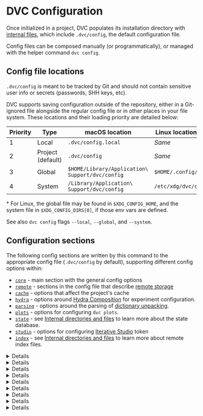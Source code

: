 # DVC Configuration

Once initialized in a <abbr>project</abbr>, DVC populates its installation
directory with [internal files], which include `.dvc/config`, the default
configuration file.

Config files can be composed manually (or programmatically), or managed with the
helper command `dvc config`.

[internal files]: /doc/user-guide/project-structure/internal-files

## Config file locations

<admon type="warn">

`.dvc/config` is meant to be tracked by Git and should not contain sensitive
user info or secrets (passwords, SHH keys, etc).

</admon>

DVC supports saving configuration outside of the <abbr>repository</abbr>, either
in a Git-ignored file alongside the regular config file or in other places in
your file system. These locations and their loading priority are detailed below:

<!-- Avoids new lines in the Flag columns (below). -->
<style>
  #markdown-root td:first-child code {
    white-space: nowrap;
  }
</style>

| Priority | Type              | macOS location                                  | Linux location (typical\*) | Windows location                                          |
| -------- | ----------------- | ----------------------------------------------- | -------------------------- | --------------------------------------------------------- |
| 1        | Local             | `.dvc/config.local`                             | _Same_                     | _Same_                                                    |
| 2        | Project (default) | `.dvc/config`                                   | _Same_                     | _Same_                                                    |
| 3        | Global            | `$HOME/Library/Application\ Support/dvc/config` | `$HOME/.config/dvc/config` | `%LocalAppData%\iterative\dvc\config`                     |
| 4        | System            | `/Library/Application\ Support/dvc/config`      | `/etc/xdg/dvc/config`      | `%AllUsersProfile%\Application Data\iterative\dvc\config` |

<admon type="info">

\* For Linux, the global file may be found in `$XDG_CONFIG_HOME`, and the system
file in `$XDG_CONFIG_DIRS[0]`, if those env vars are defined.

</admon>

<admon type="tip">

See also `dvc config` flags `--local`, `--global`, and `--system`.

</admon>

## Configuration sections

The following config sections are written by this command to the appropriate
config file (`.dvc/config` by default), supporting different config options
within:

- [`core`](#core) - main section with the general config options
- [`remote`](#remote) - sections in the config file that describe [remote
  storage]
- [`cache`](#cache) - options that affect the project's <abbr>cache</abbr>
- [`hydra`](#hydra) - options around [Hydra Composition] for experiment
  configuration.
- [`parsing`](#parsing) - options around the parsing of [dictionary unpacking].
- [`plots`](#plots) - options for configuring `dvc plots`.
- [`state`](#state) - see [Internal directories and files][internals] to learn
  more about the state database.
- [`studio`](#studio) - options for configuring
  [Iterative Studio](https://studio.iterative.ai/) token
- [`index`](#index) - see [Internal directories and files][internals] to learn
  more about remote index files.

[remote storage]: /doc/user-guide/data-management/remote-storage
[hydra composition]: /doc/user-guide/experiment-management/hydra-composition
[dictionary unpacking]:
  /doc/user-guide/project-structure/dvcyaml-files#dictionary-unpacking
[internals]: /doc/user-guide/project-structure/internal-files

<details>

## core

- [`core.remote`](#remote) - name of the default remote storage

- `core.interactive` - whether to always ask for confirmation before reproducing
  each [stage](/doc/command-reference/run) in `dvc repro`. (Normally, this
  behavior requires using the `-i` option of that command.) Accepts values:
  `true` and `false`.

- `core.analytics` - used to turn off
  [anonymized usage statistics](/doc/user-guide/analytics). Accepts values
  `true` (default) and `false`.

- `core.checksum_jobs` - number of threads for computing file hashes. Accepts
  positive integers. The default value is `max(1, min(4, cpu_count() // 2))`.

- `core.hardlink_lock` - use hardlink file locks instead of the default ones,
  based on [`flock`](https://linux.die.net/man/2/flock) (i.e. project lock file
  `.dvc/lock`). Accepts values `true` and `false` (default). Useful when the DVC
  project is on a file system that doesn't properly support file locking (e.g.
  [NFS v3 and older](http://nfs.sourceforge.net/)).

- `core.no_scm` - tells DVC to not expect or integrate with Git (even if the
  <abbr>project</abbr> is initialized inside a Git repo). Accepts values `true`
  and `false` (default). Set with the `--no-scm` option of `dvc init`
  ([more details](/doc/command-reference/init#initializing-dvc-without-git)).

- `core.check_update` - disable/enable DVC's automatic update checks, which
  notify the user when a new version is available. Accepts values `true`
  (default) and `false`.

- `core.autostage` - if enabled, DVC will automatically stage (`git add`)
  <abbr>DVC files</abbr> created or modified by DVC commands. The files will not
  be committed. Accepts values `true` and `false` (default).

- `core.site_cache_dir` - specify a custom location for misc temporary files.
  Read more
  [here](/doc/user-guide/project-structure/internal-files#site-cache-dir).

</details>

<details>

## remote

Unlike most other sections, configuration files may have more than one
`'remote'`. All of them require a unique `"name"` and a `url` value. They can
also specify `jobs`, `verify`, and many platform-specific key/value pairs like
`port` and `password`.

<admon icon="book">

See [Remote Storage Configuration] for more details.

[remote storage configuration]:
  /doc/user-guide/data-management/remote-storage#configuration

</admon>

For example, the following config file defines a `temp` remote in the local file
system (located in `/tmp/dvcstore`), and marked as default (via [`core`](#core)
section):

```ini
['remote "temp"']
    url = /tmp/dvcstore
[core]
    remote = temp
```

</details>

<details>

## cache

- `cache.dir` - set/unset cache directory location. A correct value is either an
  absolute path, or a path **relative to the config file location**. The default
  value is `cache`, that resolves to `.dvc/cache` (relative to the project
  config file location).

  <admon type="tip">

  See also the helper command `dvc cache dir` to intuitively set this config
  option, properly transforming paths relative to the current working directory
  into paths relative to the config file location.

  </admon>

- `cache.type` - link type that DVC should use to link data files from cache to
  the workspace. Possible values: `reflink`, `symlink`, `hardlink`, `copy` or an
  ordered combination of those, separated by commas e.g:
  `reflink,hardlink,copy`. Default: `reflink,copy`

  <admon type="info">

  There are pros and cons to different link types. Refer to [File link types]
  for a full explanation of each one.

  </admon>

  If you set `cache.type` to `hardlink` or `symlink`, manually modifying tracked
  data files in the workspace would corrupt the cache. To prevent this, DVC
  automatically protects those kinds of links (making them read-only). Use
  `dvc unprotect` to be able to modify them safely.

  To apply changes to this config option in the workspace, restore all file
  links/copies from cache with `dvc checkout --relink`.

- `cache.slow_link_warning` - used to turn off the warnings about having a slow
  cache link type. These warnings are thrown by `dvc pull` and `dvc checkout`
  when linking files takes longer than usual, to remind them that there are
  faster cache link types available than the defaults (`reflink,copy` – see
  `cache.type`). Accepts values `true` and `false`.

  <admon type="info">

  These warnings are automatically turned off when `cache.type` is manually set.

  </admon>

- `cache.shared` - permissions for newly created or downloaded cache files and
  directories. The only accepted value right now is `group`, which makes DVC use
  `664` (rw-rw-r--) for files and `775` (rwxrwxr-x) for directories. This is
  useful when [sharing a cache] among projects. The default permissions for
  cache files is system dependent. In Linux and macOS for example, they're
  determined using [`os.umask`].

[file link types]:
  /doc/user-guide/large-dataset-optimization#file-link-types-for-the-dvc-cache
[sharing a cache]: /doc/user-guide/how-to/share-a-dvc-cache
[`os.umask`]: https://docs.python.org/3/library/os.html#os.umask

</details>

<details>

### hydra

Sets the defaults for <abbr>experiment</abbr> configuration via [Hydra
Composition].

- `hydra.enabled` - enables Hydra [config composition].
- `hydra.config_dir` - location of the directory containing Hydra [config
  groups]. Defaults to `conf`.
- `hydra.config_name` - the name of the file containing the Hydra [defaults
  list] (located inside `hydra.config_dir`). Defaults to `config.yaml`.

[config composition]:
  https://hydra.cc/docs/tutorials/basic/your_first_app/composition/
[config groups]:
  https://hydra.cc/docs/tutorials/basic/your_first_app/config_groups/
[defaults list]: https://hydra.cc/docs/tutorials/basic/your_first_app/defaults/

</details>

<details>

## parsing

- `parsing.bool` - Controls the templating syntax for boolean values when used
  in [dictionary unpacking].

  Valid values are `"store_true"` (default) and `"boolean_optional"`, named
  after [Python `argparse` actions].

  Given the following `params.yaml`:

  ```yaml
  dict:
    bool-true: true
    bool-false: false
  ```

  And corresponding `dvc.yaml`:

  ```yaml
  stages:
    foo:
      cmd: python foo.py ${dict}
  ```

  When using `store_true`, `cmd` will be:

  ```shell
  python foo.py --bool-true
  ```

  Whereas when using `boolean_optional`, `cmd` will be:

  ```shell
  python foo.py --bool-true --no-bool-false
  ```

- `parsing.list` - Controls the templating syntax for list values when used in
  [dictionary unpacking].

  Valid values are `"nargs"` (default) and `"append"`, named after [Python
  `argparse` actions].

  Given the following `params.yaml`:

  ```yaml
  dict:
    list: [1, 2, 'foo']
  ```

  And corresponding `dvc.yaml`:

  ```yaml
  stages:
    foo:
      cmd: python foo.py ${dict}
  ```

  When using `nargs`, `cmd` will be:

  ```shell
  python foo.py --list 1 2 'foo'
  ```

  Whereas when using `append`, `cmd` will be:

  ```shell
  python foo.py --list 1 --list 2 --list 'foo'
  ```

[python `argparse` actions]:
  https://docs.python.org/3/library/argparse.html#action

</details>

<details>

## plots

- `plots.auto_open` - if `true`, DVC will automatically open the HTML file
  generated by `dvc plots` commands in a browser. `false` by default

- `plots.html_template` - sets a
  [custom HTML template](/doc/command-reference/plots/show#custom-html-templates)
  for `dvc plots`. Accepts a path relative to the `.dvc/` folder.

- `plots.out_dir` - changes the default value for `dvc plots show --out` and
  `dvc plots diff --out`. The original default value is `dvc_plots`.

</details>

<details>

## state

<admon type="warn">

This section is obsolete since DVC 2.48.0. Modifying these config options will
have no effect.

</admon>

- `state.row_limit` - maximum number of entries in state databases. This affects
  the physical size of the state files, as well as the performance of certain
  DVC operations. The default is 10,000,000 rows. The bigger the limit, the
  longer the file hash history that DVC can keep, for example.

- `state.row_cleanup_quota` - percentage of the state database to be deleted
  when it reaches the `state.row_limit`. The default quota is 50%. DVC removes
  the oldest entries (created when `dvc status` is used, for example).

- `state.dir` - specify a custom location for the state databases (`links/` and
  `md5/` directories), by default in `.dvc/tmp`. This may be necessary when
  using DVC on NFS or other mounted volumes where SQLite encounters file
  permission errors.

</details>

<details>

## studio

- `studio.token` - Studio access token to use. When this is set, DVC uses this
  to share [live experiments] and notify Studio about [pushed experiments]. For
  security reasons, we advise setting token to either a local or a global
  config. This can also be specified through `DVC_STUDIO_TOKEN` environment
  variable, which will override any value in `studio.token`.

  [Get the token](https://studio.iterative.ai/user/_/profile?section=accessToken)
  or check
  [this guide on how to create an access token](/doc/studio/user-guide/projects-and-experiments/live-metrics-and-plots#set-up-an-access-token).

- `studio.offline` - Disables sharing [live experiments] even if `studio.token`
  is set or the token has been specified in `DVC_STUDIO_TOKEN`. Offline mode can
  also be specified through `DVC_STUDIO_OFFLINE` environment variable, which
  will override any value in `studio.offline`. Accepts values `true` and
  `false`.

- `studio.url` - URL of Studio to use (in case of self-hosted Studio instance).
  This can also be specified through `DVC_STUDIO_URL` environment variable,
  which will override any value in `studio.url`. If not set,
  `https://studio.iterative.ai` is used.

- `studio.repo_url` - URL of Git remote associated with the Studio project. This
  can also be specified through `DVC_STUDIO_REPO_URL` environment variable,
  which will override any value in `studio.repo_url`. If not set, the URL is set
  to the [upstream remote] or, failing that, the `origin` remote.

[live experiments]:
  /docs/studio/user-guide/projects-and-experiments/live-metrics-and-plots
[pushed experiments]: /docs/user-guide/experiment-management/sharing-experiments
[upstream remote]: https://git-scm.com/book/en/v2/Git-Branching-Remote-Branches

</details>

<details>

## index

<admon type="warn">

This section is obsolete since DVC 2.48.0. Modifying these config options will
have no effect.

</admon>

- `index.dir` - specify a custom location for the directory where remote index
  files will be stored, by default in `.dvc/tmp/index`. This may be necessary
  when using DVC on NFS or other mounted volumes.

</details>
